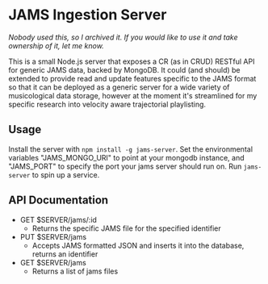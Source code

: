 # JAMS Ingestion Server

_Nobody used this, so I archived it. If you would like to use it and take ownership of it, let me know._

This is a small Node.js server that exposes a CR (as in CRUD) RESTful API for generic JAMS data, backed by MongoDB. It could (and should) be extended to provide read and update features specific to the JAMS format so that it can be deployed as a generic server for a wide variety of musicological data storage, however at the moment it's streamlined for my specific research into velocity aware trajectorial playlisting.

## Usage

Install the server with `npm install -g jams-server`.
Set the environmental variables "JAMS_MONGO_URI" to point at your mongodb instance, and "JAMS_PORT" to specify the port your jams server should run on.
Run `jams-server` to spin up a service.

## API Documentation

* GET $SERVER/jams/:id
  * Returns the specific JAMS file for the specified identifier
* PUT $SERVER/jams
  * Accepts JAMS formatted JSON and inserts it into the database, returns an identifier
* GET $SERVER/jams
	* Returns a list of jams files
